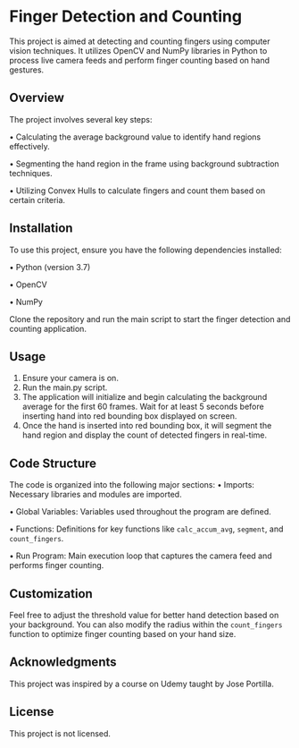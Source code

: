 # Finger Detection and Counting
This project is aimed at detecting and counting fingers using computer vision techniques. It utilizes OpenCV and NumPy libraries in Python to process live camera feeds and perform finger counting based on hand gestures. 

## Overview
The project involves several key steps:

•	Calculating the average background value to identify hand regions effectively.

•	Segmenting the hand region in the frame using background subtraction techniques.

•	Utilizing Convex Hulls to calculate fingers and count them based on certain criteria.

## Installation
To use this project, ensure you have the following dependencies installed:

•	Python (version 3.7)

•	OpenCV

•	NumPy

Clone the repository and run the main script to start the finger detection and counting application.

## Usage
1.	Ensure your camera is on.
2.	Run the main.py script.
3.	The application will initialize and begin calculating the background average for the first 60 frames. Wait for at least 5 seconds before inserting hand into red bounding box displayed on screen.
4.	Once the hand is inserted into red bounding box, it will segment the hand region and display the count of detected fingers in real-time.

## Code Structure
The code is organized into the following major sections:
•	Imports: Necessary libraries and modules are imported.

•	Global Variables: Variables used throughout the program are defined.

•	Functions: Definitions for key functions like `calc_accum_avg`, `segment`, and `count_fingers`.

•	Run Program: Main execution loop that captures the camera feed and performs finger counting.

## Customization
Feel free to adjust the threshold value for better hand detection based on your background. You can also modify the radius within the `count_fingers` function to optimize finger counting based on your hand size.

## Acknowledgments
This project was inspired by a course on Udemy taught by Jose Portilla.

## License
This project is not licensed.
